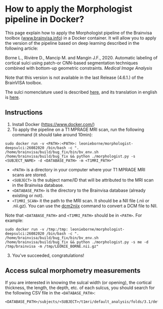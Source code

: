 # How to apply the Morphologist pipeline in Docker?

This page explain how to apply the Morphologist pipeline of the Brainvisa toolbox (www.brainvisa.info) in a Docker container.
It will allow you to apply the version of the pipeline based on deep learning described in the following article:

Borne L., Rivière D., Mancip M. and Mangin J.F., 2020. Automatic labeling of cortical sulci using patch-or CNN-based segmentation techniques combined with bottom-up geometric constraints. *Medical Image Analysis*

Note that this version is not available in the last Release (4.6.1.) of the BrainVISA toolbox.

The sulci nomenclature used is described [here](nomenclature.jpg), and its translation in english is [here](nomenclature_translation.pdf).

## Instructions

1. Install Docker (https://www.docker.com/) 
2. To apply the pipeline on a T1 MPRAGE MRI scan, run the following command (it should take around 10min):
```
sudo docker run -v <PATH>:<PATH>: leonieborne/morphologist-deepsulci:26082020 /bin/bash -c ". /home/brainvisa/build/bug_fix/bin/bv_env.sh /home/brainvisa/build/bug_fix && python ./morphologist.py -s <SUBJECT_NAME> -d <DATABASE_PATH> -m <T1MRI_PATH>"
```
* `<PATH>` is a directory in your computer where your T1 MPRAGE MRI scans are stored.
* `<SUBJECT>` is the subject name/ID that will be attributed to the MRI scan in the Brainvisa database.
* `<DATABASE_PATH>` is the directory to the Brainvisa database (already existing or not).
* `<T1MRI_SCAN>` it the path to the MRI scan. It should be a NII file (.nii or .nii.gz). You can use the [dcm2niix](https://github.com/rordenlab/dcm2niix) command to convert a DCM file to NII.

Note that `<DATABASE_PATH>` and `<T1MRI_PATH>` should be in `<PATH>`. For example:
```
sudo docker run -v /tmp:/tmp: leonieborne/morphologist-deepsulci:26082020 /bin/bash -c ". /home/brainvisa/build/bug_fix/bin/bv_env.sh /home/brainvisa/build/bug_fix && python ./morphologist.py -s me -d /tmp/brainvisa -m /tmp/LEONIE_BORNE.nii.gz"
```
3. You've succeeded, congratulations!

## Access sulcal morphometry measurements
If you are interested in knowing the sulcal width (or opening), the cortical thickness, the length, the depth, etc. of each sulcus, you should search for the following CSV file in the `<DATABASE_PATH>`:
```
<DATABASE_PATH>/subjects/<SUBJECT>/t1mri/default_analysis/folds/3.1/default_session_auto/<SUBJECT>_default_session_auto_sulcal_morphometry.csv
```

